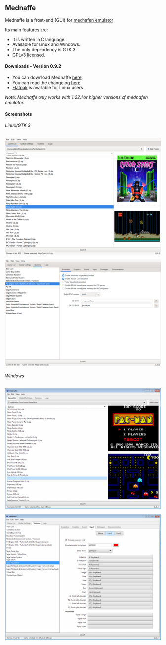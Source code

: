 ## Mednaffe
Mednaffe is a front-end (GUI) for [mednafen emulator](https://mednafen.github.io/ "mednafen emulator")

Its main features are:

 * It is written in C language.
 * Available for Linux and Windows.
 * The only dependency is GTK 3.
 * GPLv3 licensed.

#### Downloads - Version 0.9.2
 * You can download Mednaffe [here](https://github.com/AmatCoder/mednaffe/releases/latest "Downloads").
 * You can read the changelog [here](https://github.com/AmatCoder/mednaffe/blob/master/ChangeLog "ChangeLog").
 * [Flatpak](https://flathub.org/apps/details/com.github.AmatCoder.mednaffe) is available for Linux users.

*Note: Mednaffe only works with 1.22.1 or higher versions of mednafen emulator.*

#### Screenshots

###### Linux/GTK 3

![Mednaffe on Linux/GTK 3](https://github.com/AmatCoder/mednaffe/blob/wiki/mednaffe-0.9.0-linux.png "Mednaffe on Linux/GTK 3")

![Mednaffe on Linux/GTK 3](https://github.com/AmatCoder/mednaffe/blob/wiki/mednaffe-0.9.0-linux2.png "Mednaffe on Linux/GTK 3")

###### Windows

![Mednaffe on Windows 7](https://github.com/AmatCoder/mednaffe/blob/wiki/mednaffe-0.9.0-windows.png "Mednaffe on Windows 7")

![Mednaffe on Windows 7](https://github.com/AmatCoder/mednaffe/blob/wiki/mednaffe-0.9.0-windows2.png "Mednaffe on Windows 7")
